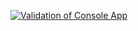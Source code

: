 [![Validation of Console App](https://github.com/msi-cxb/gitactionstest_dotnet8/actions/workflows/CI.yml/badge.svg)](https://github.com/msi-cxb/gitactionstest_dotnet8/actions/workflows/CI.yml)

